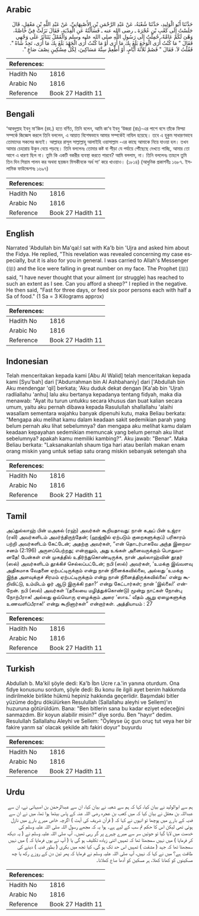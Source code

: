## Arabic


<div dir="rtl" lang="ar" style={{fontSize:'larger',backgroundColor:'#f8f9fa',padding:20}}>
حَدَّثَنَا أَبُو الْوَلِيدِ، حَدَّثَنَا شُعْبَةُ، عَنْ عَبْدِ الرَّحْمَنِ بْنِ الأَصْبِهَانِيِّ، عَنْ عَبْدِ اللَّهِ بْنِ مَعْقِلٍ، قَالَ جَلَسْتُ إِلَى كَعْبِ بْنِ عُجْرَةَ ـ رضى الله عنه ـ فَسَأَلْتُهُ عَنِ الْفِدْيَةِ، فَقَالَ نَزَلَتْ فِيَّ خَاصَّةً، وَهْىَ لَكُمْ عَامَّةً، حُمِلْتُ إِلَى رَسُولِ اللَّهِ صلى الله عليه وسلم وَالْقَمْلُ يَتَنَاثَرُ عَلَى وَجْهِي فَقَالَ ‏"‏ مَا كُنْتُ أُرَى الْوَجَعَ بَلَغَ بِكَ مَا أَرَى أَوْ مَا كُنْتُ أُرَى الْجَهْدَ بَلَغَ بِكَ مَا أَرَى، تَجِدُ شَاةً ‏"‏‏.‏ فَقُلْتُ لاَ‏.‏ فَقَالَ ‏"‏ فَصُمْ ثَلاَثَةَ أَيَّامٍ، أَوْ أَطْعِمْ سِتَّةَ مَسَاكِينَ، لِكُلِّ مِسْكِينٍ نِصْفَ صَاعٍ ‏"‏‏.‏
</div>
<div style={{backgroundColor:'#f8f9fa',padding:20, marginBottom: 10}}><table> <thead> <tr> <th>References:</th> <th></th> </tr> </thead> <tbody><tr><td>Hadith No</td><td>1816</td></tr><tr><td>Arabic No</td><td>1816</td></tr><tr><td>Reference</td><td>Book 27 Hadith 11</td></tr></tbody></table></div>

## Bengali


<div dir="ltr" lang="bn" style={{fontSize:'larger',backgroundColor:'#f8f9fa',padding:20}}>
‘আবদুল্লাহ ইবনু মা‘কিল (রহ.) হতে বর্ণিত, তিনি বলেন, আমি কা‘ব ইবনু ‘উজরা (রাঃ)-এর পাশে বসে তাঁকে ফিদ্য়া সম্পর্কে জিজ্ঞেস করলে তিনি বললেন, এ আয়াত বিশেষভাবে আমার সম্পর্কেই নাযিল হয়েছে। তবে এ হুকুম সাধারণভাবে তোমাদের সকলের জন্যই। আল্লাহর রাসূল সাল্লাল্লাহু আলাইহি ওয়াসাল্লাম -এর কাছে আমাকে নিয়ে যাওয়া হল। তখন আমার চেহারায় উকুন বেয়ে পড়ছে। তিনি বললেনঃ তোমার কষ্ট বা পীড়া যে পর্যায়ে পৌঁছেছে দেখতে পাচ্ছি, আমার তো আগে এ ধারণা ছিল না। তুমি কি একটি বকরীর ব্যবস্থা করতে পারবে? আমি বললাম, না। তিনি বললেনঃ তাহলে তুমি তিন দিন সিয়াম পালন কর অথবা ছয়জন মিসকীনকে অর্ধ সা‘ করে খাওয়াও। (১৮১৪) (আধুনিক প্রকাশনীঃ ১৬৮৭. ইসলামিক ফাউন্ডেশনঃ ১৬৯৭)
</div>
<div style={{backgroundColor:'#f8f9fa',padding:20, marginBottom: 10}}><table> <thead> <tr> <th>References:</th> <th></th> </tr> </thead> <tbody><tr><td>Hadith No</td><td>1816</td></tr><tr><td>Arabic No</td><td>1816</td></tr><tr><td>Reference</td><td>Book 27 Hadith 11</td></tr></tbody></table></div>

## English


<div dir="ltr" lang="en" style={{fontSize:'larger',backgroundColor:'#f8f9fa',padding:20}}>
Narrated 'Abdullah bin Ma'qal:I sat with Ka'b bin 'Ujra and asked him about the Fidya. He replied, "This revelation was revealed concerning my case especially, but it is also for you in general. I was carried to Allah's Messenger (ﷺ) and the lice were falling in great number on my face. The Prophet (ﷺ) said, "I have never thought that your ailment (or struggle) has reached to such an extent as I see. Can you afford a sheep?" I replied in the negative. He then said, "Fast for three days, or feed six poor persons each with half a Sa of food." (1 Sa = 3 Kilograms approx)
</div>
<div style={{backgroundColor:'#f8f9fa',padding:20, marginBottom: 10}}><table> <thead> <tr> <th>References:</th> <th></th> </tr> </thead> <tbody><tr><td>Hadith No</td><td>1816</td></tr><tr><td>Arabic No</td><td>1816</td></tr><tr><td>Reference</td><td>Book 27 Hadith 11</td></tr></tbody></table></div>

## Indonesian


<div dir="ltr" lang="id" style={{fontSize:'larger',backgroundColor:'#f8f9fa',padding:20}}>
Telah menceritakan kepada kami [Abu Al Walid] telah menceritakan kepada kami [Syu'bah] dari ['Abdurrahman bin Al Ashbahaniy] dari ['Abdullah bin Aku mendengar 'qil] berkata; 'Aku duduk dekat dengan [Ka'ab bin 'Ujrah radliallahu 'anhu] lalu aku bertanya kepadanya tentang fidyah, maka dia menawab: "Ayat itu turun untukku secara khusus dan buat kalian secara umum, yaitu aku pernah dibawa kepada Rasulullah shallallahu 'alaihi wasallam sementara wajahku banyak dipenuhi kutu, maka Beliau berkata: "Mengapa aku melihat kamu dalam keadaan sakit sedemikian parah yang belum pernah aku lihat sebelumnya? dan mengapa aku melihat kamu dalam keadaan kepayahan sedemikian memuncak yang belum pernah aku lihat sebelumnya? apakah kamu memiliki kambing?". Aku jawab: "Benar". Maka Beliau berkata: "Laksanakanlah shaum tiga hari atau berilah makan enam orang miskin yang untuk setiap satu orang miskin sebanyak setengah sha
</div>
<div style={{backgroundColor:'#f8f9fa',padding:20, marginBottom: 10}}><table> <thead> <tr> <th>References:</th> <th></th> </tr> </thead> <tbody><tr><td>Hadith No</td><td>1816</td></tr><tr><td>Arabic No</td><td>1816</td></tr><tr><td>Reference</td><td>Book 27 Hadith 11</td></tr></tbody></table></div>

## Tamil


<div dir="ltr" lang="ta" style={{fontSize:'larger',backgroundColor:'#f8f9fa',padding:20}}>
அப்துல்லாஹ் பின் மஅகல் (ரஹ்) அவர்கள் கூறியதாவது: நான் கஅப் பின் உஜ்ரா (ரலி) அவர்களிடம் அமர்ந்திருந்தேன்; (ஹஜ்ஜில் ஏற்படும் குறைகளுக்குப்) பரிகாரம் பற்றி அவர்களிடம் கேட்டேன்; அதற்கு அவர்கள், “என் தொடர்பாகவே அந்த இறைவசனம் (2:196) அருளப்பெற்றது; என்றாலும், அது உங்கள் அனைவருக்கும் பொதுவானதே! பேன்கள் என் முகத்தில் உதிர்ந்துகொண்டிருக்க, நான் அல்லாஹ்வின் தூதர் (ஸல்) அவர்களிடம் தூக்கிச் செல்லப்பட்டேன்; நபி (ஸல்) அவர்கள், ‘உமக்கு இவ்வளவு அதிகமாக வேதனை ஏற்பட்டிருக்கும் என்று நான் நினைக்கவில்லை, அல்லது ‘உமக்கு இந்த அளவுக்குச் சிரமம் ஏற்பட்டிருக்கும் என்று நான் நினைத்திருக்கவில்லை’ என்று கூறிவிட்டு, உம்மிடம் ஓர் ஆடு இருக்கி றதா?’ என்று கேட்டார்கள்; நான் ‘இல்லை!’ என்றேன். நபி (ஸல்) அவர்கள் ‘(தலையை மழித்துக்கொண்டு) மூன்று நாட்கள் நோன்பு நோற்பீராக! அல்லது ஒவ்வொரு ஏழைக்கும் அரை ‘ஸாஉ’ வீதம் ஆறு ஏழைகளுக்கு உணவளிப்பீராக!’ என்று கூறினார்கள்” என்றார்கள். அத்தியாயம் : 27
</div>
<div style={{backgroundColor:'#f8f9fa',padding:20, marginBottom: 10}}><table> <thead> <tr> <th>References:</th> <th></th> </tr> </thead> <tbody><tr><td>Hadith No</td><td>1816</td></tr><tr><td>Arabic No</td><td>1816</td></tr><tr><td>Reference</td><td>Book 27 Hadith 11</td></tr></tbody></table></div>

## Turkish


<div dir="ltr" lang="tr" style={{fontSize:'larger',backgroundColor:'#f8f9fa',padding:20}}>
Abdullah b. Ma'kil şöyle dedi: Ka'b İbn Ucre r.a.'in yanına oturdum. Ona fidye konusunu sordum, şöyle dedi: Bu konu ile ilgili ayet benim hakkımda indirilmekle birlikte hükmü hepiniz hakkında geçerlidir. Başımdaki bitler yüzüme doğru dökülürken Resulullah (Sallallahu aleyhi ve Sellem)'ın huzuruna götürüldüm. Bana: "Ben bitlerin sana bu kadar eziyet edeceğini sanmazdım. Bir koyun alabilir misin?" diye sordu. Ben "hayır" dedim. Resulullah Sallallahu Aleyhi ve Sellem: "Öyleyse üç gun oruç tut veya her bir fakire yarım sa' olacak şekilde altı fakiri doyur" buyurdu
</div>
<div style={{backgroundColor:'#f8f9fa',padding:20, marginBottom: 10}}><table> <thead> <tr> <th>References:</th> <th></th> </tr> </thead> <tbody><tr><td>Hadith No</td><td>1816</td></tr><tr><td>Arabic No</td><td>1816</td></tr><tr><td>Reference</td><td>Book 27 Hadith 11</td></tr></tbody></table></div>

## Urdu


<div dir="rtl" lang="ur" style={{fontSize:'larger',backgroundColor:'#f8f9fa',padding:20}}>
ہم سے ابوالولید نے بیان کیا، کہا کہ ہم سے شعبہ نے بیان کیا، ان سے عبدالرحمٰن بن اصبہانی نے، ان سے عبداللہ بن معقل نے بیان کیا کہ میں کعب بن عجرہ رضی اللہ عنہ کے پاس بیٹھا ہوا تھا، میں نے ان سے فدیہ کے بارے میں پوچھا تو انہوں نے کہا کہ ( قرآن شریف کی آیت ) اگرچہ خاص میرے بارے میں نازل ہوئی تھی لیکن اس کا حکم تم سب کے لیے ہے۔ ہوا یہ کہ مجھے رسول اللہ صلی اللہ علیہ وسلم کی خدمت میں لایا گیا تو جوئیں سر سے میرے چہرے پر گر رہی تھیں۔ آپ صلی اللہ علیہ وسلم نے ( یہ دیکھ کر فرمایا ) میں نہیں سمجھتا تھا کہ تمہیں اتنی زیادہ تکلیف ہو گی یا ( آپ نے یوں فرمایا کہ ) میں نہیں سمجھتا تھا کہ جہد ( مشقت ) تمہیں اس حد تک ہو گی، کیا تجھ میں بکری ( بطور فدیہ ) دینے کی طاقت ہے؟ میں نے کہا کہ نہیں، آپ صلی اللہ علیہ وسلم نے فرمایا کہ پھر تین دن کے روزے رکھ یا چھ مسکینوں کو کھانا کھلا، ہر مسکین کو آدھا صاع کھلانا۔
</div>
<div style={{backgroundColor:'#f8f9fa',padding:20, marginBottom: 10}}><table> <thead> <tr> <th>References:</th> <th></th> </tr> </thead> <tbody><tr><td>Hadith No</td><td>1816</td></tr><tr><td>Arabic No</td><td>1816</td></tr><tr><td>Reference</td><td>Book 27 Hadith 11</td></tr></tbody></table></div>